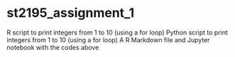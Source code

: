 # st2195_assignment_1

R script to print integers from 1 to 10 (using a for loop)
Python script to print integers from 1 to 10 (using a for loop)
A R Markdown file and Jupyter notebook with the codes above

